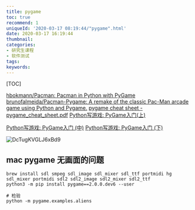 ```yaml
---
title: pygame
toc: true
recommend: 1
uniqueId: '2020-03-17 08:19:44/"pygame".html'
date: 2020-03-17 16:19:44
thumbnail:
categories:
- 研究生课程
- 软件测试
tags:
keywords:
---
```


[TOC]

<!--more-->

[hbokmann/Pacman: Pacman in Python with PyGame](https://github.com/hbokmann/Pacman)
[brunofalmeida/Pacman-Pygame: A remake of the classic Pac-Man arcade game using Python and Pygame.](https://github.com/brunofalmeida/Pacman-Pygame)
[pygame cheat sheet - pygame_cheat_sheet.pdf](chrome-extension://cdonnmffkdaoajfknoeeecmchibpmkmg/assets/pdf/web/viewer.html?file=http%3A%2F%2Fwww.cogsci.rpi.edu%2F~destem%2Figd%2Fpygame_cheat_sheet.pdf)
[Python写游戏: PyGame入门(上)](https://python.freelycode.com/contribution/detail/50)

[Python写游戏: PyGame入门 (中)](https://python.freelycode.com/contribution/detail/52)
[Python写游戏: PyGame入门 (下)](https://python.freelycode.com/contribution/detail/51)



![DcTugKVGLJ6xBd9](https://i.loli.net/2020/03/20/DcTugKVGLJ6xBd9.png)



## mac pygame 无画面的问题

```shell
brew install sdl smpeg sdl_image sdl_mixer sdl_ttf portmidi hg sdl_mixer portmidi sdl2 sdl2_image sdl2_mixer sdl2_ttf
python3 -m pip install pygame==2.0.0.dev6 --user

# 检验
python -m pygame.examples.aliens
```



